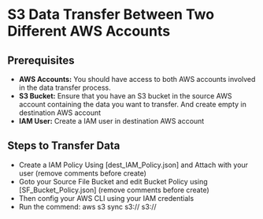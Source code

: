 # S3 Data Transfer Between Two Different AWS Accounts
## Prerequisites
+ **AWS Accounts:** You should have access to both AWS accounts involved in the data transfer process.
+ **S3 Bucket:** Ensure that you have an S3 bucket in the source AWS account containing the data you want to transfer. And create empty in destination AWS account
+ **IAM User:** Create a IAM user in destination AWS account

## Steps to Transfer Data
+ Create a IAM Policy Using [dest_IAM_Policy.json] and Attach with your user (remove comments before create)
+ Goto your Source File Bucket and edit Bucket Policy using [SF_Bucket_Policy.json] (remove comments before create)
+ Then config your AWS CLI using your IAM credentials
+ Run the commend: aws s3 sync s3://<SFBucketName> s3://<DestinationBucketName>